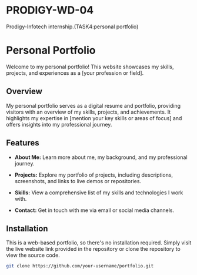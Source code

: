# PRODIGY-WD-04
Prodigy-Infotech internship.(TASK4:personal portfolio)
# Personal Portfolio

Welcome to my personal portfolio! This website showcases my skills, projects, and experiences as a [your profession or field].

## Overview

My personal portfolio serves as a digital resume and portfolio, providing visitors with an overview of my skills, projects, and achievements. It highlights my expertise in [mention your key skills or areas of focus] and offers insights into my professional journey.

## Features

- **About Me:** Learn more about me, my background, and my professional journey.

- **Projects:** Explore my portfolio of projects, including descriptions, screenshots, and links to live demos or repositories.

- **Skills:** View a comprehensive list of my skills and technologies I work with.

- **Contact:** Get in touch with me via email or social media channels.

## Installation

This is a web-based portfolio, so there's no installation required. Simply visit the live website link provided in the repository or clone the repository to view the source code.

```bash
git clone https://github.com/your-username/portfolio.git
